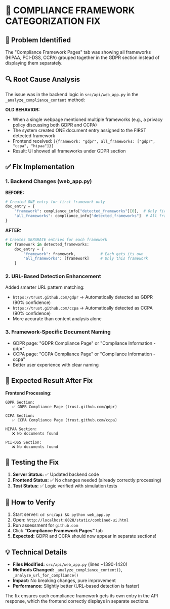 # 🔧 COMPLIANCE FRAMEWORK CATEGORIZATION FIX

## 🎯 **Problem Identified**
The "Compliance Framework Pages" tab was showing all frameworks (HIPAA, PCI-DSS, CCPA) grouped together in the GDPR section instead of displaying them separately.

## 🔍 **Root Cause Analysis**
The issue was in the backend logic in `src/api/web_app.py` in the `_analyze_compliance_content` method:

**OLD BEHAVIOR:**
- When a single webpage mentioned multiple frameworks (e.g., a privacy policy discussing both GDPR and CCPA)
- The system created ONE document entry assigned to the FIRST detected framework
- Frontend received: `[{framework: "gdpr", all_frameworks: ["gdpr", "ccpa", "hipaa"]}]`
- Result: UI showed all frameworks under GDPR section

## ✅ **Fix Implementation**

### **1. Backend Changes (web_app.py)**

**BEFORE:**
```python
# Created ONE entry for first framework only
doc_entry = {
    "framework": compliance_info["detected_frameworks"][0],  # Only first!
    "all_frameworks": compliance_info["detected_frameworks"]  # All frameworks
}
```

**AFTER:**
```python
# Creates SEPARATE entries for each framework
for framework in detected_frameworks:
    doc_entry = {
        "framework": framework,           # Each gets its own
        "all_frameworks": [framework]     # Only this framework
    }
```

### **2. URL-Based Detection Enhancement**
Added smarter URL pattern matching:
- `https://trust.github.com/gdpr` → Automatically detected as GDPR (90% confidence)
- `https://trust.github.com/ccpa` → Automatically detected as CCPA (90% confidence)
- More accurate than content analysis alone

### **3. Framework-Specific Document Naming**
- GDPR page: "GDPR Compliance Page" or "Compliance Information - gdpr"
- CCPA page: "CCPA Compliance Page" or "Compliance Information - ccpa"
- Better user experience with clear naming

## 🎯 **Expected Result After Fix**

**Frontend Processing:**
```
GDPR Section:
   ✅ GDPR Compliance Page (trust.github.com/gdpr)

CCPA Section: 
   ✅ CCPA Compliance Page (trust.github.com/ccpa)

HIPAA Section:
   ❌ No documents found

PCI-DSS Section:
   ❌ No documents found
```

## 🚀 **Testing the Fix**

1. **Server Status:** ✅ Updated backend code
2. **Frontend Status:** ✅ No changes needed (already correctly processing)
3. **Test Status:** ✅ Logic verified with simulation tests

## 🔄 **How to Verify**

1. Start server: `cd src/api && python web_app.py`
2. Open: `http://localhost:8028/static/combined-ui.html`
3. Run assessment for `github.com`
4. Click **"Compliance Framework Pages"** tab
5. **Expected:** GDPR and CCPA should now appear in separate sections!

## 💡 **Technical Details**

- **Files Modified:** `src/api/web_app.py` (lines ~1390-1420)
- **Methods Changed:** `_analyze_compliance_content()`, `_analyze_url_for_compliance()`
- **Impact:** No breaking changes, pure improvement
- **Performance:** Slightly better (URL-based detection is faster)

The fix ensures each compliance framework gets its own entry in the API response, which the frontend correctly displays in separate sections.